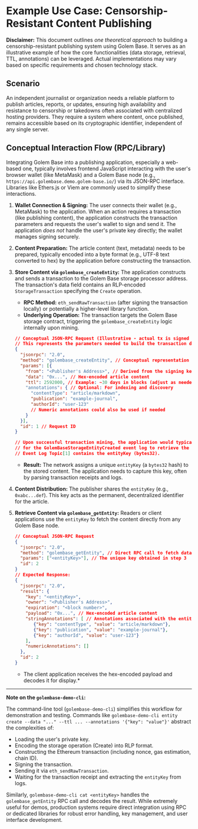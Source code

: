# Example Use Case: Censorship-Resistant Content Publishing

**Disclaimer:** This document outlines *one theoretical approach* to building a censorship-resistant publishing system using Golem Base. It serves as an illustrative example of how the core functionalities (data storage, retrieval, TTL, annotations) can be leveraged. Actual implementations may vary based on specific requirements and chosen technology stack.

## Scenario

An independent journalist or organization needs a reliable platform to publish articles, reports, or updates, ensuring high availability and resistance to censorship or takedowns often associated with centralized hosting providers. They require a system where content, once published, remains accessible based on its cryptographic identifier, independent of any single server.

## Conceptual Interaction Flow (RPC/Library)

Integrating Golem Base into a publishing application, especially a web-based one, typically involves frontend JavaScript interacting with the user's browser wallet (like MetaMask) and a Golem Base node (e.g., `https://api.golembase.demo.golem-base.io/`) via its JSON-RPC interface. Libraries like Ethers.js or Viem are commonly used to simplify these interactions.

1.  **Wallet Connection & Signing:** The user connects their wallet (e.g., MetaMask) to the application. When an action requires a transaction (like publishing content), the application constructs the transaction parameters and requests the user's wallet to sign and send it. The application *does not* handle the user's private key directly; the wallet manages signing securely.

2.  **Content Preparation:** The article content (text, metadata) needs to be prepared, typically encoded into a byte format (e.g., UTF-8 text converted to hex) by the application before constructing the transaction.

3.  **Store Content via `golembase_createEntity`:** The application constructs and sends a transaction to the Golem Base storage processor address. The transaction's data field contains an RLP-encoded `StorageTransaction` specifying the `Create` operation.

    *   **RPC Method:** `eth_sendRawTransaction` (after signing the transaction locally) or potentially a higher-level library function.
    *   **Underlying Operation:** The transaction targets the Golem Base storage contract, triggering the `golembase_createEntity` logic internally upon mining.

    ```json
    // Conceptual JSON-RPC Request (Illustrative - actual tx is signed and sent)
    // This represents the parameters needed to build the transaction data
    {
      "jsonrpc": "2.0",
      "method": "golembase_createEntity", // Conceptual representation of the target operation
      "params": [{
        "from": "<Publisher's Address>", // Derived from the signing key
        "data": "0x...", // Hex-encoded article content
        "ttl": 2592000, // Example: ~30 days in blocks (adjust as needed)
        "annotations": { // Optional: For indexing and discovery
          "contentType": "article/markdown",
          "publication": "example-journal",
          "authorId": "user-123"
          // Numeric annotations could also be used if needed
        }
      }],
      "id": 1 // Request ID
    }

    // Upon successful transaction mining, the application would typically monitor
    // for the GolemBaseStorageEntityCreated event log to retrieve the generated entityKey.
    // Event Log Topic[1] contains the entityKey (bytes32).
    ```
    *   **Result:** The network assigns a unique `entityKey` (a `bytes32` hash) to the stored content. The application needs to capture this key, often by parsing transaction receipts and logs.

4.  **Content Distribution:** The publisher shares the `entityKey` (e.g., `0xabc...def`). This key acts as the permanent, decentralized identifier for the article.

5.  **Retrieve Content via `golembase_getEntity`:** Readers or client applications use the `entityKey` to fetch the content directly from any Golem Base node.

    ```json
    // Conceptual JSON-RPC Request
    {
      "jsonrpc": "2.0",
      "method": "golembase_getEntity", // Direct RPC call to fetch data
      "params": ["<entityKey>"], // The unique key obtained in step 3
      "id": 2
    }
    // Expected Response:
    {
      "jsonrpc": "2.0",
      "result": {
        "key": "<entityKey>",
        "owner": "<Publisher's Address>",
        "expiration": "<block number>",
        "payload": "0x...", // Hex-encoded article content
        "stringAnnotations": [ // Annotations associated with the entity
           {"key": "contentType", "value": "article/markdown"},
           {"key": "publication", "value": "example-journal"},
           {"key": "authorId", "value": "user-123"}
        ],
        "numericAnnotations": []
      },
      "id": 2
    }
    ```
    *   The client application receives the hex-encoded payload and decodes it for display.*

---

**Note on the `golembase-demo-cli`:**

The command-line tool (`golembase-demo-cli`) simplifies this workflow for demonstration and testing. Commands like `golembase-demo-cli entity create --data "..." --ttl ... --annotations '{"key": "value"}'` abstract the complexities of:
*   Loading the user's private key.
*   Encoding the storage operation (Create) into RLP format.
*   Constructing the Ethereum transaction (including nonce, gas estimation, chain ID).
*   Signing the transaction.
*   Sending it via `eth_sendRawTransaction`.
*   Waiting for the transaction receipt and extracting the `entityKey` from logs.

Similarly, `golembase-demo-cli cat <entityKey>` handles the `golembase_getEntity` RPC call and decodes the result. While extremely useful for demos, production systems require direct integration using RPC or dedicated libraries for robust error handling, key management, and user interface development.
